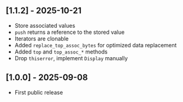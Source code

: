 ## [1.1.2] - 2025-10-21

- Store associated values
- `push` returns a reference to the stored value
- Iterators are clonable
- Added `replace_top_assoc_bytes` for optimized data replacement
- Added `top` and `top_assoc_*` methods
- Drop `thiserror`, implement `Display` manually


## [1.0.0] - 2025-09-08

- First public release
